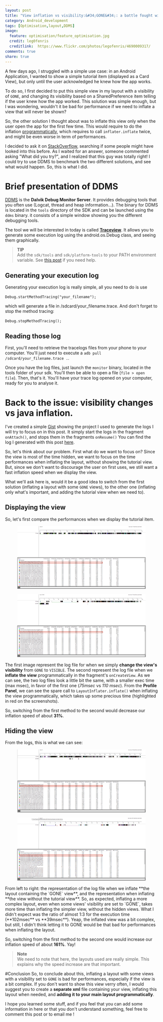 ```yaml
---
layout: post
title: "View inflation vs visibility:&#34;GONE&#34;: a battle fought with DDMS"
category: Android_development
tags: [Optimisation,layout,DDMS]
image:
  feature: optimisation/feature_optimisation.jpg
  credit: leg0fenris
  creditlink:  https://www.flickr.com/photos/legofenris/4690009317/
comments: true
share: true
---
```


A few days ago, I struggled with a simple use case: in an Android Application, I wanted to show a simple tutorial item (displayed as a Card View), but only until the user acknowledged he knew how the app works.

To do so, I first decided to put this simple view in my layout with a visibility of `GONE`, and changing its visibility based on a SharedPreference item telling if the user knew how the app worked. This solution was simple enough, but I was wondering, wouldn't it be bad for performance if we need to inflate a view that will never be shown?

So, the other solution I thought about was to inflate this view only when the user open the app for the first few time. This would require to do the inflation [programmatically][1], which requires to call `inflater.inflate` twice, and might be even worse in term of performances.

I decided to ask it on [StackOverflow][2], searching if some people might have looked into this before. As I waited for an answer, someone commented asking "What did you try?", and I realized that this guy was totally right! I could try to use DDMS to benchmark the two different solutions, and see what would happen. So, this is what I did.

# Brief presentation of DDMS
[DDMS][3] is the **Dalvik Debug Monitor Server**. It provides debugging tools that you often use (Logcat, thread and heap information...). The binary for DDMS is located in the `tools` directory of the SDK and can be launched using the `ddms` binary. it consists of a simple window showing you the different debugging tools.

The tool we will be interested in today is called [**Traceview**][4]. It allows you to generate some execution log using the android.os.Debug class, and seeing them graphically.

> **TIP**<br/>
> Add the `sdk/tools` and `sdk/platform-tools` to your PATH environment variable. See [this post][5] if you need help.

## Generating your execution log
Generating your execution log is really simple, all you need to do is use

`Debug.startMethodTracing("your_filename");`

which will generate a file in /sdcard/your_filename.trace.
And don't forget to stop the method tracing:

`Debug.stopMethodTracing();`

## Reading those log
First, you'll need to retrieve the tracelogs files from your phone to your computer. You'll just need to execute a `adb pull /sdcard/your_filename.trace .`.

Once you have the log files, just launch the `monitor` binary, located in the tools folder of your sdk. You'll then be able to open a file (`file > open file`). Then, that's it. You'll have your trace log opened on your computer, ready for you to analyse it.

# Back to the issue: visibility changes vs java inflation.
I've created a simple [Gist][1] showing the project I used to generate the logs I will try to focus on in this post. It simply start the logs in the fragment `onAttach()`, and stops them in the fragments `onResume()` You can find the log I generated with this post [here][7].

So, let's think about our problem. First what do we want to focus on? Since the view is most of the time hidden, we want to focus on the time performances when inflating the layout, without showing the tutorial view. But, since we don't want to discourage the user on first uses, we still want a fast inflation speed when we display the view.

What we'll ask here is, would it be a good idea to switch from the first solution (inflating a layout with some `GONE` views), to the other one (inflating only what's important, and adding the tutorial view when we need to).

## Displaying the view
So, let's first compare the performances when we display the tutorial item.
<figure>
	<a href="/images/optimisation/gone_view_shown.png"><img src="/images/optimisation/gone_view_shown.png"/></a>
</figure>
<figure>
	<a href="/images/optimisation/prgm_view_shown.png"><img src="/images/optimisation/prgm_view_shown.png"/></a>
</figure>

The first image represent the log file for when we simply **change the view's visibility** from `GONE` to `VISIBLE`. The second represent the log file when we **inflate the view** programmatically in the fragment's `onCreateView`. As we can see, the two log files look a little bit the same, with a smaller exec time (max msec), in favor of the first one (*75msec* vs *110 msec*). From the **Profile Panel**, we can see the spare call to `LayoutInflater.inflate()` when inflating the view programmatically, which takes up some precious time (highlighted in red on the screenshots).

So, switching from the first method to the second would decrease our inflation speed of about **31%**.

## Hiding the view
From the logs, this is what we can see:
<figure>
	<a href="/images/optimisation/gone_view_hidden.png"><img src="/images/optimisation/gone_view_hidden.png"/></a>
</figure>
<figure>
	<a href="/images/optimisation/prgm_view_hidden.png"><img src="/images/optimisation/prgm_view_hidden.png"/></a>
</figure>
From left to right: the representation of the log file when we inflate **the layout containing the `GONE` view**, and the representation when inflating **the view without the tutorial view**. So, as expected, inflating a more complex layout, even when some views' visibility are set to `GONE`, takes more time than inflating the simpler view, without the hidden views. What I didn't expect was the ratio of almost 1:3 for the execution time (**102msec** vs **39msec**). Yeap, the inflated view was a bit complex, but still, I didn't think letting it to GONE would be that bad for performances when inflating the layout.

So, switching from the first method to the second one would increase our inflation speed of about **161%**. Yay!

>**Note**<br />
>We need to note that here, the layouts used are really simple. This explains why the speed increase are that important.

#Conclusion
So, to conclude about this, inflating a layout with some views with a visibility set to `GONE` is bad for performances, especially if the view is a bit complex. If you don't want to show this view verry often, I would suggest you to create a **separate xml** file containing your view, inflating this layout when needed, and **adding it to your main layout programmatically**.

I hope you learned some stuff, and if you feel that you can add some information in here or that you don't understand something, feel free to comment this post or to email me !


[1]: http://english.stackexchange.com/questions/12245/frequent-use-of-word-not-found-in-dictionary-programatically
[2]: http://stackoverflow.com/q/24633002/1376834 
[3]: http://developer.android.com/tools/debugging/ddms.html
[4]: http://developer.android.com/tools/debugging/debugging-tracing.html
[5]: http://superuser.com/questions/284342/what-are-path-and-other-environment-variables-and-how-can-i-set-or-use-them
[6]: https://gist.github.com/MagicMicky/3868f9ea762e4ad95884`
[7]: /upload/traces.zip